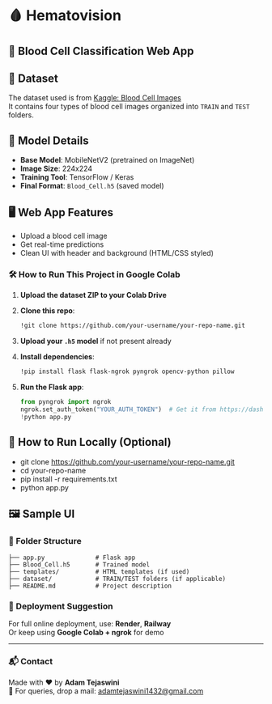 # 🩸 Hematovision 
## 🔬 Blood Cell Classification Web App  


## 📁 Dataset

The dataset used is from [Kaggle: Blood Cell Images](https://www.kaggle.com/datasets/paultimothymooney/blood-cells)  
It contains four types of blood cell images organized into `TRAIN` and `TEST` folders.

## 🧠 Model Details

- **Base Model**: MobileNetV2 (pretrained on ImageNet)
- **Image Size**: 224x224
- **Training Tool**: TensorFlow / Keras
- **Final Format**: `Blood_Cell.h5` (saved model)

## 🖥️ Web App Features

- Upload a blood cell image
- Get real-time predictions
- Clean UI with header and background (HTML/CSS styled)

### 🛠️ How to Run This Project in Google Colab

1. **Upload the dataset ZIP to your Colab Drive**

2. **Clone this repo**:  
   ```bash
   !git clone https://github.com/your-username/your-repo-name.git
   ```

3. **Upload your `.h5` model** if not present already

4. **Install dependencies**:  
   ```bash
   !pip install flask flask-ngrok pyngrok opencv-python pillow
   ```

5. **Run the Flask app**:  
   ```python
   from pyngrok import ngrok  
   ngrok.set_auth_token("YOUR_AUTH_TOKEN")  # Get it from https://dashboard.ngrok.com/get-started/setup  
   !python app.py
   ```
   
## 🧪 How to Run Locally (Optional)
- git clone https://github.com/your-username/your-repo-name.git
- cd your-repo-name
- pip install -r requirements.txt
- python app.py
## 🖼️ Sample UI
<!-- You can upload an image in GitHub repo and update this path -->

### 📂 Folder Structure
```
├── app.py              # Flask app  
├── Blood_Cell.h5       # Trained model  
├── templates/          # HTML templates (if used)  
├── dataset/            # TRAIN/TEST folders (if applicable)  
├── README.md           # Project description  
```

### 🚀 Deployment Suggestion

For full online deployment, use: **Render**, **Railway**  
Or keep using **Google Colab + ngrok** for demo  

---

### 📬 Contact

Made with ❤️ by **Adam Tejaswini**  
📧 For queries, drop a mail: [adamtejaswini1432@gmail.com](mailto:adamtejaswini1432@gmail.com)


